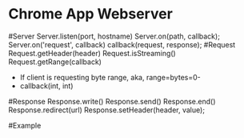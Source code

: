 Chrome App Webserver
=======

#Server
Server.listen(port, hostname)
Server.on(path, callback);
Server.on('request', callback)
	callback(request, response);
#Request
Request.getHeader(header)
Request.isStreaming()
Request.getRange(callback)
 - If client is requesting byte range, aka, range=bytes=0-
 - callback(int, int)

#Response
Response.write()
Response.send()
Response.end()
Response.redirect(url)
Response.setHeader(header, value);

#Example
